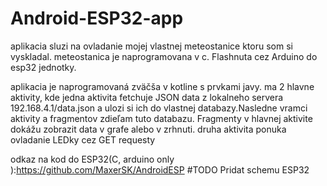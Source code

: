 # Android-ESP32-app 
aplikacia sluzi na ovladanie mojej vlastnej meteostanice ktoru som si vyskladal. 
meteostanica je naprogramovana v c. Flashnuta cez Arduino do esp32 jednotky. 

aplikacia je naprogramovaná zväčša v kotline s prvkami javy. ma 2 hlavne aktivity, kde jedna aktivita fetchuje JSON data z lokalneho servera 192.168.4.1/data.json a ulozi si ich do vlastnej databazy.Nasledne vramci aktivity a fragmentov zdieľam tuto databazu. Fragmenty v hlavnej aktivite dokážu zobrazit data v grafe alebo v zrhnuti. druha aktivita ponuka ovladanie LEDky cez GET requesty

odkaz na kod do ESP32(C, arduino only ):https://github.com/MaxerSK/AndroidESP
#TODO Pridat schemu ESP32
